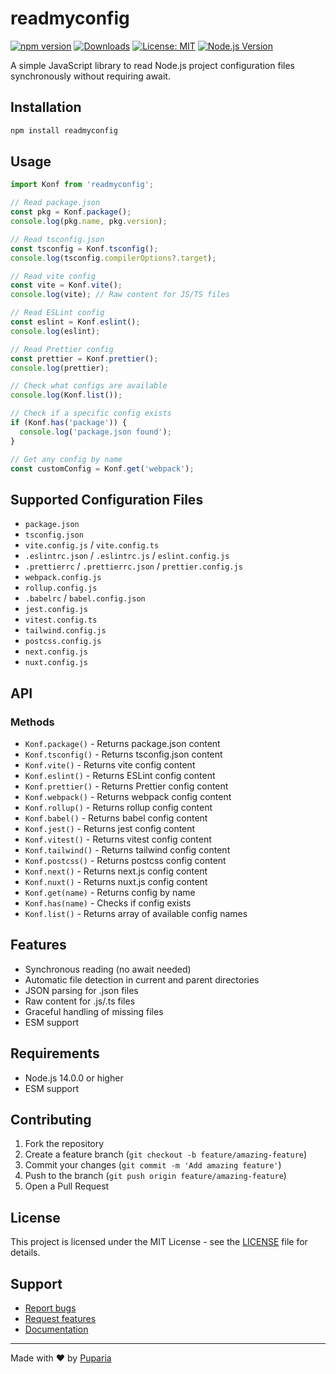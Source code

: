 # readmyconfig

[![npm version](https://badge.fury.io/js/readmyconfig.svg)](https://badge.fury.io/js/readmyconfig)
[![Downloads](https://img.shields.io/npm/dt/readmyconfig)](https://www.npmjs.com/package/readmyconfig)
[![License: MIT](https://img.shields.io/badge/License-MIT-yellow.svg)](https://opensource.org/licenses/MIT)
[![Node.js Version](https://img.shields.io/badge/node-%3E%3D14.0.0-brightgreen.svg)](https://nodejs.org/)


A simple JavaScript library to read Node.js project configuration files synchronously without requiring await.

## Installation

```bash
npm install readmyconfig
```

## Usage

```javascript
import Konf from 'readmyconfig';

// Read package.json
const pkg = Konf.package();
console.log(pkg.name, pkg.version);

// Read tsconfig.json
const tsconfig = Konf.tsconfig();
console.log(tsconfig.compilerOptions?.target);

// Read vite config
const vite = Konf.vite();
console.log(vite); // Raw content for JS/TS files

// Read ESLint config
const eslint = Konf.eslint();
console.log(eslint);

// Read Prettier config
const prettier = Konf.prettier();
console.log(prettier);

// Check what configs are available
console.log(Konf.list());

// Check if a specific config exists
if (Konf.has('package')) {
  console.log('package.json found');
}

// Get any config by name
const customConfig = Konf.get('webpack');
```

## Supported Configuration Files

- `package.json`
- `tsconfig.json`
- `vite.config.js` / `vite.config.ts`
- `.eslintrc.json` / `.eslintrc.js` / `eslint.config.js`
- `.prettierrc` / `.prettierrc.json` / `prettier.config.js`
- `webpack.config.js`
- `rollup.config.js`
- `.babelrc` / `babel.config.json`
- `jest.config.js`
- `vitest.config.ts`
- `tailwind.config.js`
- `postcss.config.js`
- `next.config.js`
- `nuxt.config.js`

## API

### Methods

- `Konf.package()` - Returns package.json content
- `Konf.tsconfig()` - Returns tsconfig.json content
- `Konf.vite()` - Returns vite config content
- `Konf.eslint()` - Returns ESLint config content
- `Konf.prettier()` - Returns Prettier config content
- `Konf.webpack()` - Returns webpack config content
- `Konf.rollup()` - Returns rollup config content
- `Konf.babel()` - Returns babel config content
- `Konf.jest()` - Returns jest config content
- `Konf.vitest()` - Returns vitest config content
- `Konf.tailwind()` - Returns tailwind config content
- `Konf.postcss()` - Returns postcss config content
- `Konf.next()` - Returns next.js config content
- `Konf.nuxt()` - Returns nuxt.js config content
- `Konf.get(name)` - Returns config by name
- `Konf.has(name)` - Checks if config exists
- `Konf.list()` - Returns array of available config names

## Features

- Synchronous reading (no await needed)
- Automatic file detection in current and parent directories
- JSON parsing for .json files
- Raw content for .js/.ts files
- Graceful handling of missing files
- ESM support

## Requirements

- Node.js 14.0.0 or higher
- ESM support

## Contributing

1. Fork the repository
2. Create a feature branch (`git checkout -b feature/amazing-feature`)
3. Commit your changes (`git commit -m 'Add amazing feature'`)
4. Push to the branch (`git push origin feature/amazing-feature`)
5. Open a Pull Request

## License

This project is licensed under the MIT License - see the [LICENSE](LICENSE) file for details.

## Support

- [Report bugs](https://github.com/Pupariaa/readmyconfig/issues)
- [Request features](https://github.com/Pupariaa/readmyconfig/issues)
- [Documentation](https://github.com/Pupariaa/readmyconfig#readme)

---

Made with ❤️ by [Puparia](https://github.com/Pupariaa)
